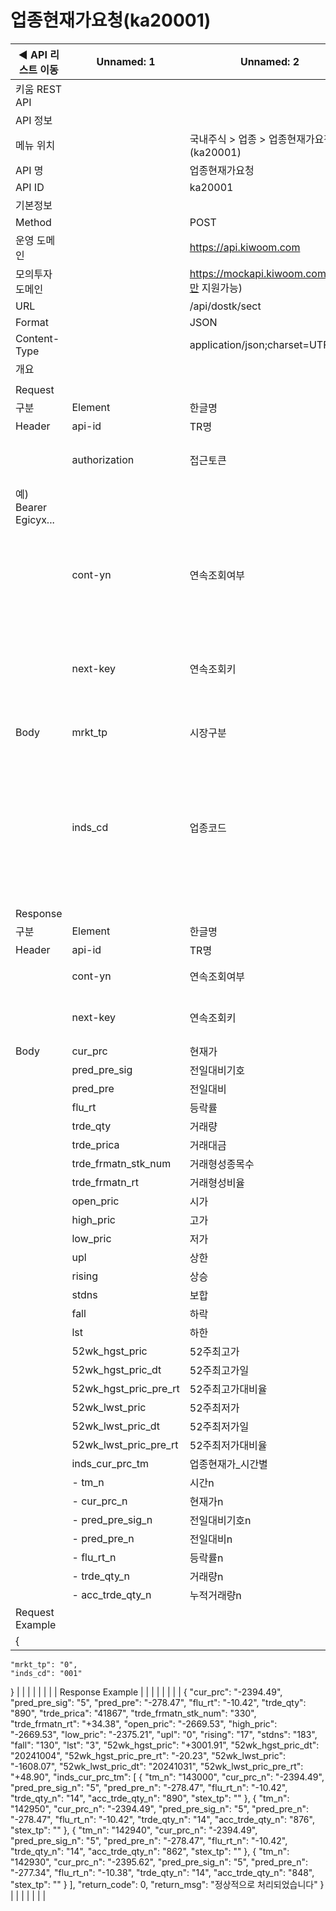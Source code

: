 # 업종현재가요청(ka20001)

| ◀ API 리스트 이동 | Unnamed: 1 | Unnamed: 2 | Unnamed: 3 | Unnamed: 4 | Unnamed: 5 | Unnamed: 6 |
| --- | --- | --- | --- | --- | --- | --- |
| 키움 REST API |  |  |  |  |  |  |
| API 정보 |  |  |  |  |  |  |
| 메뉴 위치 |  | 국내주식 > 업종 > 업종현재가요청(ka20001) |  |  |  |  |
| API 명 |  | 업종현재가요청 |  |  |  |  |
| API ID |  | ka20001 |  |  |  |  |
| 기본정보 |  |  |  |  |  |  |
| Method |  | POST |  |  |  |  |
| 운영 도메인 |  | https://api.kiwoom.com |  |  |  |  |
| 모의투자 도메인 |  | https://mockapi.kiwoom.com(KRX만 지원가능) |  |  |  |  |
| URL |  | /api/dostk/sect |  |  |  |  |
| Format |  | JSON |  |  |  |  |
| Content-Type |  | application/json;charset=UTF-8 |  |  |  |  |
| 개요 |  |  |  |  |  |  |
|  |  |  |  |  |  |  |
| Request |  |  |  |  |  |  |
| 구분 | Element | 한글명 | Type | Required | Length | Description |
| Header | api-id | TR명 | String | Y | 10 |  |
|  | authorization | 접근토큰 | String | Y | 1000 | 토큰 지정시 토큰타입("Bearer") 붙혀서 호출 
 예) Bearer Egicyx... |
|  | cont-yn | 연속조회여부 | String | N | 1 | 응답 Header의 연속조회여부값이 Y일 경우 다음데이터 요청시 응답 Header의 cont-yn값 세팅 |
|  | next-key | 연속조회키 | String | N | 50 | 응답 Header의 연속조회여부값이 Y일 경우 다음데이터 요청시 응답 Header의 next-key값 세팅 |
| Body | mrkt_tp | 시장구분 | String | Y | 1 | 0:코스피, 1:코스닥, 2:코스피200 |
|  | inds_cd | 업종코드 | String | Y | 3 | 001:종합(KOSPI), 002:대형주, 003:중형주, 004:소형주 101:종합(KOSDAQ), 201:KOSPI200, 302:KOSTAR, 701: KRX100 나머지 ※ 업종코드 참고 |
| Response |  |  |  |  |  |  |
| 구분 | Element | 한글명 | Type | Required | Length | Description |
| Header | api-id | TR명 | String | Y | 10 |  |
|  | cont-yn | 연속조회여부 | String | N | 1 | 다음 데이터가 있을시 Y값 전달 |
|  | next-key | 연속조회키 | String | N | 50 | 다음 데이터가 있을시 다음 키값 전달 |
| Body | cur_prc | 현재가 | String | N | 20 |  |
|  | pred_pre_sig | 전일대비기호 | String | N | 20 |  |
|  | pred_pre | 전일대비 | String | N | 20 |  |
|  | flu_rt | 등락률 | String | N | 20 |  |
|  | trde_qty | 거래량 | String | N | 20 |  |
|  | trde_prica | 거래대금 | String | N | 20 |  |
|  | trde_frmatn_stk_num | 거래형성종목수 | String | N | 20 |  |
|  | trde_frmatn_rt | 거래형성비율 | String | N | 20 |  |
|  | open_pric | 시가 | String | N | 20 |  |
|  | high_pric | 고가 | String | N | 20 |  |
|  | low_pric | 저가 | String | N | 20 |  |
|  | upl | 상한 | String | N | 20 |  |
|  | rising | 상승 | String | N | 20 |  |
|  | stdns | 보합 | String | N | 20 |  |
|  | fall | 하락 | String | N | 20 |  |
|  | lst | 하한 | String | N | 20 |  |
|  | 52wk_hgst_pric | 52주최고가 | String | N | 20 |  |
|  | 52wk_hgst_pric_dt | 52주최고가일 | String | N | 20 |  |
|  | 52wk_hgst_pric_pre_rt | 52주최고가대비율 | String | N | 20 |  |
|  | 52wk_lwst_pric | 52주최저가 | String | N | 20 |  |
|  | 52wk_lwst_pric_dt | 52주최저가일 | String | N | 20 |  |
|  | 52wk_lwst_pric_pre_rt | 52주최저가대비율 | String | N | 20 |  |
|  | inds_cur_prc_tm | 업종현재가_시간별 | LIST | N |  |  |
|  | - tm_n | 시간n | String | N | 20 |  |
|  | - cur_prc_n | 현재가n | String | N | 20 |  |
|  | - pred_pre_sig_n | 전일대비기호n | String | N | 20 |  |
|  | - pred_pre_n | 전일대비n | String | N | 20 |  |
|  | - flu_rt_n | 등락률n | String | N | 20 |  |
|  | - trde_qty_n | 거래량n | String | N | 20 |  |
|  | - acc_trde_qty_n | 누적거래량n | String | N | 20 |  |
| Request Example |  |  |  |  |  |  |
| {
    "mrkt_tp": "0",
    "inds_cd": "001"
} |  |  |  |  |  |  |
| Response Example |  |  |  |  |  |  |
| {
    "cur_prc": "-2394.49",
    "pred_pre_sig": "5",
    "pred_pre": "-278.47",
    "flu_rt": "-10.42",
    "trde_qty": "890",
    "trde_prica": "41867",
    "trde_frmatn_stk_num": "330",
    "trde_frmatn_rt": "+34.38",
    "open_pric": "-2669.53",
    "high_pric": "-2669.53",
    "low_pric": "-2375.21",
    "upl": "0",
    "rising": "17",
    "stdns": "183",
    "fall": "130",
    "lst": "3",
    "52wk_hgst_pric": "+3001.91",
    "52wk_hgst_pric_dt": "20241004",
    "52wk_hgst_pric_pre_rt": "-20.23",
    "52wk_lwst_pric": "-1608.07",
    "52wk_lwst_pric_dt": "20241031",
    "52wk_lwst_pric_pre_rt": "+48.90",
    "inds_cur_prc_tm": [
        {
            "tm_n": "143000",
            "cur_prc_n": "-2394.49",
            "pred_pre_sig_n": "5",
            "pred_pre_n": "-278.47",
            "flu_rt_n": "-10.42",
            "trde_qty_n": "14",
            "acc_trde_qty_n": "890",
            "stex_tp": ""
        },
        {
            "tm_n": "142950",
            "cur_prc_n": "-2394.49",
            "pred_pre_sig_n": "5",
            "pred_pre_n": "-278.47",
            "flu_rt_n": "-10.42",
            "trde_qty_n": "14",
            "acc_trde_qty_n": "876",
            "stex_tp": ""
        },
        {
            "tm_n": "142940",
            "cur_prc_n": "-2394.49",
            "pred_pre_sig_n": "5",
            "pred_pre_n": "-278.47",
            "flu_rt_n": "-10.42",
            "trde_qty_n": "14",
            "acc_trde_qty_n": "862",
            "stex_tp": ""
        },
        {
            "tm_n": "142930",
            "cur_prc_n": "-2395.62",
            "pred_pre_sig_n": "5",
            "pred_pre_n": "-277.34",
            "flu_rt_n": "-10.38",
            "trde_qty_n": "14",
            "acc_trde_qty_n": "848",
            "stex_tp": ""
        }
    ],
    "return_code": 0,
    "return_msg": "정상적으로 처리되었습니다"
} |  |  |  |  |  |  |
